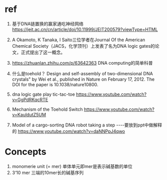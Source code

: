 # ref
1. 基于DNA链置换的赢家通吃神经网络
https://jeit.ac.cn/cn/article/doi/10.11999/JEIT200579?viewType=HTML

2. A Okamoto, K Tanaka, I Saito三位学者在Journal Of the American Chemical Society（JACS，化学顶刊）上发表了名为DNA logic gates的论文，正式提出了这一概念。

3. https://zhuanlan.zhihu.com/p/63642363 DNA computing的简单科普

4. 什么是toehold？ 
Design and self-assembly of two-dimensional DNA crystals" by Wei et al., published in Nature on February 17, 2012. The DOI for the paper is 10.1038/nature10800.


5. dna logic gate play tic-tac-toe
https://www.youtube.com/watch?v=GgPdRKqcRTE

6. Mechanism of the Toehold Switch
https://www.youtube.com/watch?v=KauldutZ5UM

7. Model of a cargo-sorting DNA robot taking a step ----要放到ppt中做解释的
https://www.youtube.com/watch?v=daNNPpJ4qwo
# Concepts
1. monomerie unit (= mer) 单体单元即mer是表示碱基数的单位
2. 3‘10 mer 三端的10mer长的碱基序列

